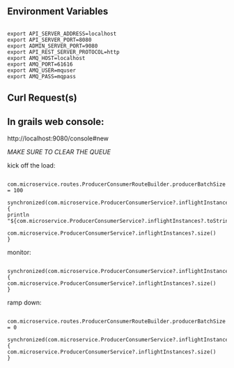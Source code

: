 
## Environment Variables

```

export API_SERVER_ADDRESS=localhost
export API_SERVER_PORT=8080
export ADMIN_SERVER_PORT=9080
export API_REST_SERVER_PROTOCOL=http
export AMQ_HOST=localhost
export AMQ_PORT=61616
export AMQ_USER=mquser
export AMQ_PASS=mqpass

```


## Curl Request(s)





## In grails web console:

http://localhost:9080/console#new


*MAKE SURE TO CLEAR THE QUEUE*


kick off the load:
```

com.microservice.routes.ProducerConsumerRouteBuilder.producerBatchSize = 100

synchronized(com.microservice.ProducerConsumerService?.inflightInstances) {
println "${com.microservice.ProducerConsumerService?.inflightInstances?.toString()}"

com.microservice.ProducerConsumerService?.inflightInstances?.size()
}

```

monitor:
```

synchronized(com.microservice.ProducerConsumerService?.inflightInstances) {
com.microservice.ProducerConsumerService?.inflightInstances?.size()
}

```

ramp down:
```

com.microservice.routes.ProducerConsumerRouteBuilder.producerBatchSize = 0

synchronized(com.microservice.ProducerConsumerService?.inflightInstances) {
com.microservice.ProducerConsumerService?.inflightInstances?.size()
}


